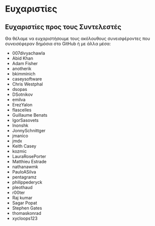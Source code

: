 Ευχαριστίες
===============

## Ευχαριστίες προς τους Συντελεστές

Θα θέλαμε να ευχαριστήσουμε τους ακόλουθους συνεισφέροντες που συνεισέφεραν δημόσια στο GitHub ή με άλλα μέσα:

* 007divyachawla
* Abid Khan
* Adam Fisher
* anotherik
* bkimminich
* caseysoftware
* Chris Westphal
* dsopas
* DSotnikov
* emilva
* ErezYalon
* flascelles
* Guillaume Benats
* IgorSasovets
* Inonshk
* JonnySchnittger
* jmanico
* jmdx
* Keith Casey
* kozmic
* LauraRosePorter
* Matthieu Estrade
* nathanawmk
* PauloASilva
* pentagramz
* philippederyck
* pleothaud
* r00ter
* Raj kumar
* Sagar Popat
* Stephen Gates
* thomaskonrad
* xycloops123
